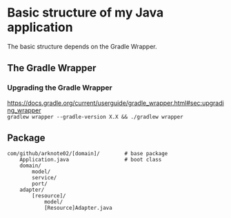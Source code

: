 # Basic structure of my Java application
The basic structure depends on the Gradle Wrapper.

## The Gradle Wrapper
### Upgrading the Gradle Wrapper  
<https://docs.gradle.org/current/userguide/gradle_wrapper.html#sec:upgrading_wrapper>  
`gradlew wrapper --gradle-version X.X && ./gradlew wrapper`

## Package
    com/github/arknote02/[domain]/        # base package
        Application.java                  # boot class
        domain/
            model/
            service/
            port/
        adapter/
            [resource]/
                model/
                [Resource]Adapter.java
